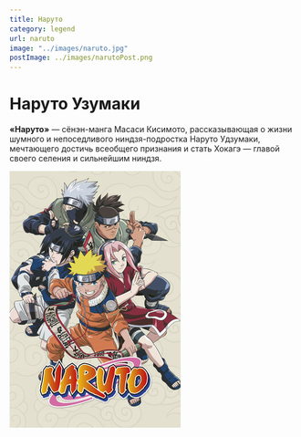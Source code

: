 ```yaml
---
title: Наруто
category: legend
url: naruto
image: "../images/naruto.jpg"
postImage: ../images/narutoPost.png
---
```


# Наруто Узумаки 

__«Наруто»__ — сёнэн-манга Масаси Кисимото, рассказывающая о жизни шумного и непоседливого ниндзя-подростка Наруто Удзумаки, мечтающего достичь всеобщего признания и стать Хокагэ — главой своего селения и сильнейшим ниндзя.

![naruto](../images/naruto.jpg)

